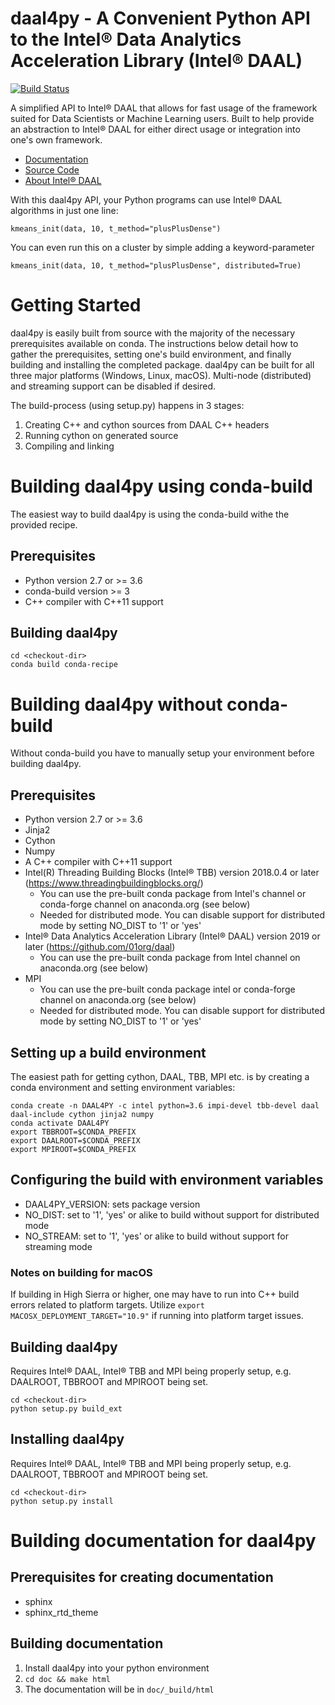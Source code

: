 # daal4py - A Convenient Python API to the Intel® Data Analytics Acceleration Library (Intel® DAAL)
[![Build Status](https://travis-ci.com/IntelPython/daal4py.svg?branch=master)](https://travis-ci.com/IntelPython/daal4py)

A simplified API to Intel® DAAL that allows for fast usage of the framework suited for Data Scientists or Machine Learning users.  Built to help provide an abstraction to Intel® DAAL for either direct usage or integration into one's own framework.  

- [Documentation](https://intelpython.github.io/daal4py/)
- [Source Code](https://github.com/IntelPython/daal4py/tree/master/src)
- [About Intel® DAAL](https://software.intel.com/en-us/intel-daal)

With this daal4py API, your Python programs can use Intel® DAAL algorithms in just one line:
```
kmeans_init(data, 10, t_method="plusPlusDense")
```
You can even run this on a cluster by simple adding a keyword-parameter
```
kmeans_init(data, 10, t_method="plusPlusDense", distributed=True)
```
# Getting Started
daal4py is easily built from source with the majority of the necessary prerequisites available on conda.  The instructions below detail how to gather the prerequisites, setting one's build environment, and finally building and installing the completed package.  daal4py can be built for all three major platforms (Windows, Linux, macOS). Multi-node (distributed) and streaming support can be disabled if desired.  

The build-process (using setup.py) happens in 3 stages:
1. Creating C++ and cython sources from DAAL C++ headers
2. Running cython on generated source
3. Compiling and linking

# Building daal4py using conda-build
The easiest way to build daal4py is using the conda-build withe the provided recipe.

## Prerequisites
* Python version 2.7 or >= 3.6
* conda-build version >= 3
* C++ compiler with C++11 support

## Building daal4py
```
cd <checkout-dir>
conda build conda-recipe
```

# Building daal4py without conda-build
Without conda-build you have to manually setup your environment before building daal4py.

## Prerequisites
* Python version 2.7 or >= 3.6
* Jinja2
* Cython
* Numpy
* A C++ compiler with C++11 support
* Intel(R) Threading Building Blocks (Intel® TBB) version 2018.0.4 or later (https://www.threadingbuildingblocks.org/)
  * You can use the pre-built conda package from Intel's channel or conda-forge channel on anaconda.org (see below)
  * Needed for distributed mode. You can disable support for distributed mode by setting NO_DIST to '1' or 'yes'
* Intel® Data Analytics Acceleration Library (Intel® DAAL) version 2019 or later (https://github.com/01org/daal)
  * You can use the pre-built conda package from Intel channel on anaconda.org (see below)
* MPI
  * You can use the pre-built conda package intel or conda-forge channel on anaconda.org (see below)
  * Needed for distributed mode. You can disable support for distributed mode by setting NO_DIST to '1' or 'yes'

## Setting up a build environment
The easiest path for getting cython, DAAL, TBB, MPI etc. is by creating a conda environment and setting environment variables:
```
conda create -n DAAL4PY -c intel python=3.6 impi-devel tbb-devel daal daal-include cython jinja2 numpy
conda activate DAAL4PY
export TBBROOT=$CONDA_PREFIX
export DAALROOT=$CONDA_PREFIX
export MPIROOT=$CONDA_PREFIX
```

## Configuring the build with environment variables
* DAAL4PY_VERSION: sets package version
* NO_DIST: set to '1', 'yes' or alike to build without support for distributed mode
* NO_STREAM: set to '1', 'yes' or alike to build without support for streaming mode

### Notes on building for macOS
If building in High Sierra or higher, one may have to run into C++ build errors related to platform targets. Utilize ```export MACOSX_DEPLOYMENT_TARGET="10.9"``` if running into platform target issues.

## Building daal4py
Requires Intel® DAAL, Intel® TBB and MPI being properly setup, e.g. DAALROOT, TBBROOT and MPIROOT being set.
```
cd <checkout-dir>
python setup.py build_ext
```

## Installing daal4py
Requires Intel® DAAL, Intel® TBB and MPI being properly setup, e.g. DAALROOT, TBBROOT and MPIROOT being set.
```
cd <checkout-dir>
python setup.py install
```

# Building documentation for daal4py
## Prerequisites for creating documentation
* sphinx
* sphinx_rtd_theme

## Building documentation
1. Install daal4py into your python environment
2. ```cd doc && make html```
3. The documentation will be in ```doc/_build/html```
